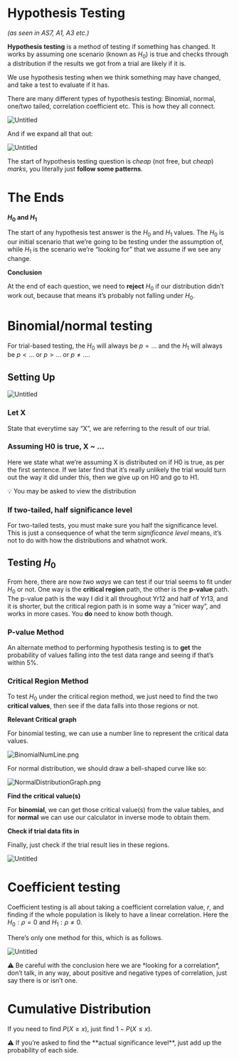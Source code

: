 # Hypothesis Testing

*(as seen in AS7, A1, A3 etc.)*

**Hypothesis testing** is a method of testing if something has changed. It works by assuming one scenario (known as $H_0$) is true and checks through a distribution if the results we got from a trial are likely if it is.

We use hypothesis testing when we think something may have changed, and take a test to evaluate if it has.

There are many different types of hypothesis testing: Binomial, normal, one/two tailed, correlation coefficient etc. This is how they all connect.

![Untitled](Hypothesis%20Testing%20fca5792aee2d4d3ba9dab90056a1b037/Untitled.png)

And if we expand all that out:

![Untitled](Hypothesis%20Testing%20fca5792aee2d4d3ba9dab90056a1b037/Untitled%201.png)

The start of hypothesis testing question is *cheap* (not free, but *cheap*) *marks*, you literally just **follow some patterns**.

# The Ends

**$H_0$ and $H_1$**

The start of any hypothesis test answer is the $H_0$ and $H_1$ values. The $H_0$ is our initial scenario that we’re going to be testing under the assumption of, while $H_1$ is the scenario we’re “looking for” that we assume if we see any change.

**Conclusion**

At the end of each question, we need to **reject** $H_0$ if our distribution didn’t work out, because that means it’s probably not falling under $H_0$.

# Binomial/normal testing

For trial-based testing, the $H_0$ will always be $p = ...$ and the $H_1$ will always be $p < ...$ or $p > ...$ or $p \ne ...$.

## Setting Up

![Untitled](Hypothesis%20Testing%20fca5792aee2d4d3ba9dab90056a1b037/Untitled%202.png)

### Let X

State that everytime say “X”, we are referring to the result of our trial. 

### Assuming H0 is true, X ~ …

Here we state what we’re assuming X is distributed on if H0 is true, as per the first sentence. If we later find that it’s really unlikely the trial would turn out the way it did under this, then we give up on H0 and go to H1.

<aside>
💡 You may be asked to view the distribution

</aside>

### If two-tailed, half significance level

For two-tailed tests, you must make sure you half the significance level. This is just a consequence of what the term *significance level* means, it’s not to do with how the distributions and whatnot work.

## Testing $H_0$

From here, there are now *two ways* we can test if our trial seems to fit under $H_0$ or not. One way is the **critical region** path, the other is the **p-value** path. The p-value path is the way I did it all throughout Yr12 and half of Yr13, and it is shorter, but the critical region path is in some way a “nicer way”, and works in more cases. You **do** need to know both though.

### P-value Method

An alternate method to performing hypothesis testing is to **get** the probability of values falling into the test data range and seeing if that’s within 5%.

### Critical Region Method

To test $H_0$ under the critical region method, we just need to find the two **critical values**, then see if the data falls into those regions or not.

**Relevant Critical graph**

For binomial testing, we can use a number line to represent the critical data values.

![BinomialNumLine.png](Hypothesis%20Testing%20fca5792aee2d4d3ba9dab90056a1b037/BinomialNumLine.png)

For normal distribution, we should draw a bell-shaped curve like so:

![NormalDistributionGraph.png](Hypothesis%20Testing%20fca5792aee2d4d3ba9dab90056a1b037/NormalDistributionGraph.png)

**Find the critical value(s)**

For **binomial**, we can get those critical value(s) from the value tables, and for **normal** we can use our calculator in inverse mode to obtain them.

**Check if trial data fits in**

Finally, just check if the trial result lies in these regions.

![Untitled](Hypothesis%20Testing%20fca5792aee2d4d3ba9dab90056a1b037/Untitled%203.png)

# Coefficient testing

Coefficient testing is all about taking a coefficient correlation value, $r$, and finding if the whole population is likely to have a linear correlation. Here the $H_0:\rho = 0$ and $H_1: \rho \ne 0$.

There’s only one method for this, which is as follows.

![Untitled](Hypothesis%20Testing%20fca5792aee2d4d3ba9dab90056a1b037/Untitled%204.png)

<aside>
⚠️ Be careful with the conclusion here we are *looking for a correlation*, don’t talk, in any way, about positive and negative types of correlation, just say there is or isn’t one.

</aside>

# Cumulative Distribution

If you need to find $P(X \ge x)$, just find $1 - P(X \le x)$. 

<aside>
⚠️ If you’re asked to find the **actual significance level**, just add up the probability of each side.

</aside>